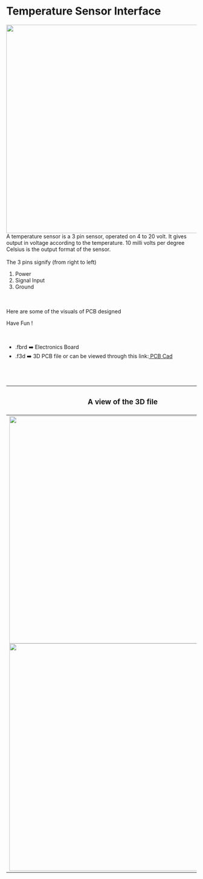 <h1>Temperature Sensor Interface</h1>

<div>
   <img width=550 align=right src="https://github.com/Curovearth/Dive-into-Electronics/blob/main/PCB%20Designs/12-Temperature%20Sensor/img1.png"/>
   <p>A temperature sensor is a 3 pin sensor, operated on 4 to 20 volt. It gives output in voltage according to the temperature. 10 milli volts per degree Celsius is the output format of the sensor.<br><br>
        The 3 pins signify (from right to left)
      <ol>
        <li>Power</li>
        <li>Signal Input</li>
        <li>Ground</li>
      </ol>
  <br><br>Here are some of the visuals of PCB designed<br>
        
   Have Fun !
  </p>
<br>

   - .fbrd ➡️ Electronics Board
   - .f3d  ➡️ 3D PCB file or can be viewed through this link:<a href="https://a360.co/3INwojg"> PCB Cad</a>
   
   
<br> <br> 
<div align=center>
   
| <h3>A view of the 3D file</h2> | <h3>Schematic Diagram for PCB</h3> |      
| --- | --- |
| <img width=600 align=center src="https://github.com/Curovearth/Dive-into-Electronics/blob/main/PCB%20Designs/12-Temperature%20Sensor/img2.png"/><br><img width=600 align=center src="https://github.com/Curovearth/Dive-into-Electronics/blob/main/PCB%20Designs/12-Temperature%20Sensor/img3.png"/> |    <img width="400" src="https://github.com/Curovearth/Dive-into-Electronics/blob/main/PCB%20Designs/12-Temperature%20Sensor/pcb_view.png"> | 
 
</div>

 
